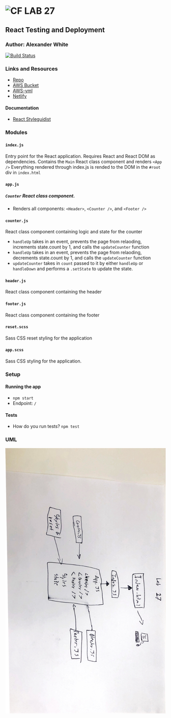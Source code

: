 ![CF](http://i.imgur.com/7v5ASc8.png) LAB 27
=================================================

## React Testing and Deployment

### Author: Alexander White

[![Build Status](https://www.travis-ci.com/alex-white-401-advanced-javascript/lab-27.svg?branch=master)](https://www.travis-ci.com/alex-white-401-advanced-javascript/lab-27)

### Links and Resources
* [Repo](https://github.com/alex-white-401-advanced-javascript/lab-27)
* [AWS Bucket](http://alex-white-401js-lab-27.s3-website-us-west-2.amazonaws.com)
* [AWS-yml](http://alexwhite401jslab27-alexwhite401d29lab27bucket-otjwmd9wfrt9.s3-website-us-west-2.amazonaws.com)
* [Netlify](https://jovial-kalam-415c85.netlify.com/)


#### Documentation
* [React Styleguidist]()

### Modules
#### `index.js`
Entry point for the React application. Requires React and React DOM as dependencies. Contains the `Main` React class component and renders `<App />`
Everything rendered through index.js is rended to the DOM in the `#root` div in `index.html`

#### `app.js`

##### `Counter` React class component. 
* Renders all components: `<Header>`, `<Counter />`, and `<Footer />`

#### `counter.js`
React class component containing logic and state for the counter
* `handleUp` takes in an event, prevents the page from relaoding, increments state.count by 1, and calls the `updateCounter` function
* `handleUp` takes in an event, prevents the page from relaoding, decrements state.count by 1, and calls the `updateCounter` function
* `updateCounter` takes in `count` passed to it by either `handleUp` or `handleDown` and performs a `.setState` to update the state.

#### `header.js`
React class component containing the header

#### `footer.js`
React class component containing the footer

#### `reset.scss`
Sass CSS reset styling for the application

#### `app.scss`
Sass CSS styling for the application.

### Setup

#### Running the app
* `npm start`
* Endpoint: `/`
  
#### Tests
* How do you run tests? `npm test`

### UML
![Diagram](./uml.jpg)

